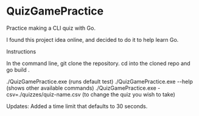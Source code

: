 # QuizGamePractice
Practice making a CLI quiz with Go.

I found this project idea online, and decided to do it to help learn Go. 

Instructions

In the command line, git clone the repository.
cd into the cloned repo and go build .

./QuizGamePractice.exe (runs default test)
./QuizGamePractice.exe --help (shows other available commands)
./QuizGamePractice.exe -csv=./quizzes/quiz-name.csv (to change the quiz you wish to take)

Updates:
Added a time limit that defaults to 30 seconds.

